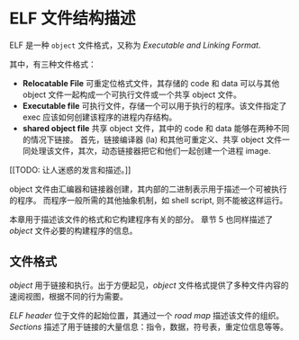# ELF 文件结构描述

ELF 是一种 `object` 文件格式，又称为 *Executable and Linking Format*. 

其中，有三种文件格式：

- **Relocatable File** 可重定位格式文件，其存储的 code 和 data 可以与其他 object 文件一起构成一个可执行文件或一个共享 object 文件。
- **Executable file** 可执行文件，存储一个可以用于执行的程序。该文件指定了 exec 应该如何创建该程序的进程内存结构。
- **shared object file** 共享 object 文件，其中的 code 和 data 能够在两种不同的情况下链接。
首先，链接编译器 (la) 和其他可重定义、共享 object 文件一同处理该文件，其次，动态链接器把它和他们一起创建一个进程 image. 

[[TODO: 让人迷惑的发言和描述。]]

object 文件由汇编器和链接器创建，其内部的二进制表示用于描述一个可被执行的程序。
而程序一般所需的其他抽象机制，如 shell script, 则不能被这样运行。

本章用于描述该文件的格式和它构建程序有关的部分。
章节 5 也同样描述了 *object* 文件必要的构建程序的信息。

## 文件格式

*object* 用于链接和执行。出于方便起见，*object* 文件格式提供了多种文件内容的速阅视图，根据不同的行为需要。

*ELF header* 位于文件的起始位置，其通过一个 *road map* 描述该文件的组织。
*Sections* 描述了用于链接的大量信息：指令，数据，符号表，重定位信息等等。

